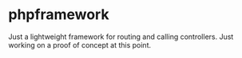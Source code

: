 # phpframework

Just a lightweight framework for routing and calling controllers.
Just working on a proof of concept at this point.
